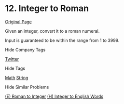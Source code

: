 # 12. Integer to Roman

[Original Page](https://leetcode.com/problems/integer-to-roman/)

Given an integer, convert it to a roman numeral.

Input is guaranteed to be within the range from 1 to 3999.

<div>

<div id="company_tags" class="btn btn-xs btn-warning">Hide Company Tags</div>

<span class="hidebutton" style="display: inline;">[Twitter](/company/twitter/)</span></div>

<div>

<div id="tags" class="btn btn-xs btn-warning">Hide Tags</div>

<span class="hidebutton" style="display: inline;">[Math](/tag/math/) [String](/tag/string/)</span></div>

<div>

<div id="similar" class="btn btn-xs btn-warning">Hide Similar Problems</div>

<span class="hidebutton" style="display: inline;">[(E) Roman to Integer](/problems/roman-to-integer/) [(H) Integer to English Words](/problems/integer-to-english-words/)</span></div>